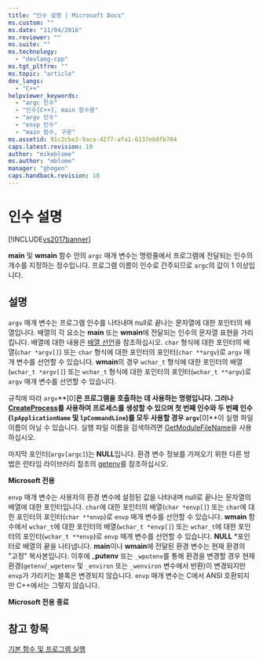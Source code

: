 ```yaml
---
title: "인수 설명 | Microsoft Docs"
ms.custom: ""
ms.date: "11/04/2016"
ms.reviewer: ""
ms.suite: ""
ms.technology: 
  - "devlang-cpp"
ms.tgt_pltfrm: ""
ms.topic: "article"
dev_langs: 
  - "C++"
helpviewer_keywords: 
  - "argc 인수"
  - "인수[C++], main 함수용"
  - "argv 인수"
  - "envp 인수"
  - "main 함수, 구문"
ms.assetid: 91c2cbe3-9aca-4277-afa1-6137eb8fb704
caps.latest.revision: 10
author: "mikeblome"
ms.author: "mblome"
manager: "ghogen"
caps.handback.revision: 10
---
```

# 인수 설명
[!INCLUDE[vs2017banner](../assembler/inline/includes/vs2017banner.md)]

**main** 및 **wmain** 함수 안의 `argc` 매개 변수는 명령줄에서 프로그램에 전달되는 인수의 개수를 지정하는 정수입니다.  프로그램 이름이 인수로 간주되므로 `argc`의 값이 1 이상입니다.  
  
## 설명  
 `argv` 매개 변수는 프로그램 인수를 나타내며 null로 끝나는 문자열에 대한 포인터의 배열입니다.  배열의 각 요소는 **main** 또는 **wmain**에 전달되는 인수의 문자열 표현을 가리킵니다. 배열에 대한 내용은 [배열 선언](../c-language/array-declarations.md)을 참조하십시오. `char` 형식에 대한 포인터의 배열\(`char *argv[]`\) 또는 `char` 형식에 대한 포인터의 포인터\(`char **argv`\)로 `argv` 매개 변수를 선언할 수 있습니다.  **wmain**의 경우 `wchar_t` 형식에 대한 포인터의 배열\(`wchar_t *argv[]`\) 또는 `wchar_t` 형식에 대한 포인터의 포인터\(`wchar_t **argv`\)로 `argv` 매개 변수를 선언할 수 있습니다.  
  
 규칙에 따라 `argv`**\[0\]**은 프로그램을 호출하는 데 사용하는 명령입니다.  그러나 [CreateProcess](http://msdn.microsoft.com/library/windows/desktop/ms682425)를 사용하여 프로세스를 생성할 수 있으며 첫 번째 인수와 두 번째 인수\(`lpApplicationName` 및 `lpCommandLine`\)를 모두 사용할 경우 `argv`**\[0\]**이 실행 파일 이름이 아닐 수 있습니다. 실행 파일 이름을 검색하려면 [GetModuleFileName](http://msdn.microsoft.com/library/windows/desktop/ms683197)을 사용하십시오.  
  
 마지막 포인터\(`argv[argc]`\)는 **NULL**입니다. 환경 변수 정보를 가져오기 위한 다른 방법은 런타임 라이브러리 참조의 [getenv](../c-runtime-library/reference/getenv-wgetenv.md)를 참조하십시오.  
  
 **Microsoft 전용**  
  
 `envp` 매개 변수는 사용자의 환경 변수에 설정된 값을 나타내며 null로 끝나는 문자열의 배열에 대한 포인터입니다.  `char`에 대한 포인터의 배열\(`char *envp[]`\) 또는 `char`에 대한 포인터의 포인터\(`char **envp`\)로 `envp` 매개 변수를 선언할 수 있습니다.  **wmain** 함수에서 `wchar_t`에 대한 포인터의 배열\(`wchar_t *envp[]`\) 또는 `wchar_t`에 대한 포인터의 포인터\(`wchar_t **envp`\)로 `envp` 매개 변수를 선언할 수 있습니다.  **NULL** \*포인터로 배열의 끝을 나타냅니다.  **main**이나 **wmain**에 전달된 환경 변수는 현재 환경의 "고정" 복사본입니다.  이후에 \_**putenv** 또는 `_wputenv`를 통해 환경을 변경할 경우 현재 환경\(`getenv`\/`_wgetenv` 및 `_environ` 또는 `_wenviron` 변수에서 반환\)이 변경되지만 `envp`가 가리키는 블록은 변경되지 않습니다.  `envp` 매개 변수는 C에서 ANSI 호환되지만 C\+\+에서는 그렇지 않습니다.  
  
 **Microsoft 전용 종료**  
  
## 참고 항목  
 [기본 함수 및 프로그램 실행](../c-language/main-function-and-program-execution.md)